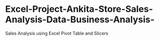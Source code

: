 # Excel-Project-Ankita-Store-Sales-Analysis-Data-Business-Analysis-
Sales Analysis using Excel Pivot Table and Slicers
